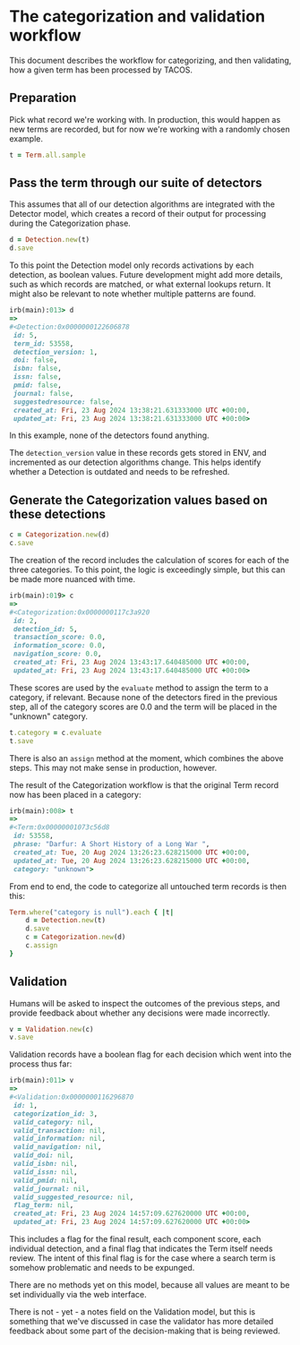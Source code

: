# The categorization and validation workflow

This document describes the workflow for categorizing, and then validating, how
a given term has been processed by TACOS.

## Preparation

Pick what record we're working with. In production, this would happen as new
terms are recorded, but for now we're working with a randomly chosen example.

```ruby
t = Term.all.sample
```

## Pass the term through our suite of detectors

This assumes that all of our detection algorithms are integrated with the
Detector model, which creates a record of their output for processing during the
Categorization phase.

```ruby
d = Detection.new(t)
d.save
```

To this point the Detection model only records activations by each detection, as
boolean values. Future development might add more details, such as which records
are matched, or what external lookups return. It might also be relevant to note
whether multiple patterns are found.

```ruby
irb(main):013> d
=> 
#<Detection:0x0000000122606878
 id: 5,
 term_id: 53558,
 detection_version: 1,
 doi: false,
 isbn: false,
 issn: false,
 pmid: false,
 journal: false,
 suggestedresource: false,
 created_at: Fri, 23 Aug 2024 13:38:21.631333000 UTC +00:00,
 updated_at: Fri, 23 Aug 2024 13:38:21.631333000 UTC +00:00>
```

In this example, none of the detectors found anything.

The `detection_version` value in these records gets stored in ENV, and
incremented as our detection algorithms change. This helps identify whether a
Detection is outdated and needs to be refreshed.

## Generate the Categorization values based on these detections

```ruby
c = Categorization.new(d)
c.save
```

The creation of the record includes the calculation of scores for each of the
three categories. To this point, the logic is exceedingly simple, but this can
be made more nuanced with time.

```ruby
irb(main):019> c
=> 
#<Categorization:0x0000000117c3a920
 id: 2,
 detection_id: 5,
 transaction_score: 0.0,
 information_score: 0.0,
 navigation_score: 0.0,
 created_at: Fri, 23 Aug 2024 13:43:17.640485000 UTC +00:00,
 updated_at: Fri, 23 Aug 2024 13:43:17.640485000 UTC +00:00>
```

These scores are used by the `evaluate` method to assign the term to a category,
if relevant. Because none of the detectors fired in the previous step, all of
the category scores are 0.0 and the term will be placed in the "unknown"
category.

```ruby
t.category = c.evaluate
t.save
```

There is also an `assign` method at the moment, which combines the above steps.
This may not make sense in production, however.

The result of the Categorization workflow is that the original Term record now
has been placed in a category:

```ruby
irb(main):008> t
=> 
#<Term:0x00000001073c56d8
 id: 53558,
 phrase: "Darfur: A Short History of a Long War ",
 created_at: Tue, 20 Aug 2024 13:26:23.628215000 UTC +00:00,
 updated_at: Tue, 20 Aug 2024 13:26:23.628215000 UTC +00:00,
 category: "unknown">
```

From end to end, the code to categorize all untouched term records is then this:

```ruby
Term.where("category is null").each { |t|
    d = Detection.new(t)
    d.save
    c = Categorization.new(d)
    c.assign
}
```

## Validation

Humans will be asked to inspect the outcomes of the previous steps, and provide
feedback about whether any decisions were made incorrectly.

```ruby
v = Validation.new(c)
v.save
```

Validation records have a boolean flag for each decision which went into the
process thus far:

```ruby
irb(main):011> v
=> 
#<Validation:0x0000000116296870
 id: 1,
 categorization_id: 3,
 valid_category: nil,
 valid_transaction: nil,
 valid_information: nil,
 valid_navigation: nil,
 valid_doi: nil,
 valid_isbn: nil,
 valid_issn: nil,
 valid_pmid: nil,
 valid_journal: nil,
 valid_suggested_resource: nil,
 flag_term: nil,
 created_at: Fri, 23 Aug 2024 14:57:09.627620000 UTC +00:00,
 updated_at: Fri, 23 Aug 2024 14:57:09.627620000 UTC +00:00>
```

This includes a flag for the final result, each component score, each individual
detection, and a final flag that indicates the Term itself needs review. The
intent of this final flag is for the case where a search term is somehow
problematic and needs to be expunged.

There are no methods yet on this model, because all values are meant to be set
individually via the web interface.

There is not - yet - a notes field on the Validation model, but this is
something that we've discussed in case the validator has more detailed feedback
about some part of the decision-making that is being reviewed.

